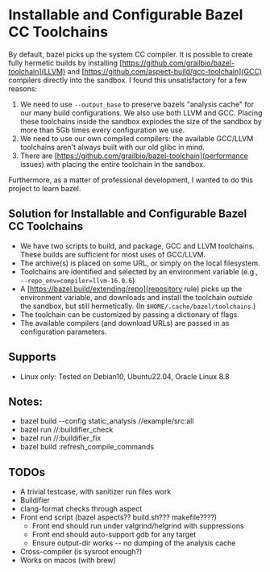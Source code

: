 
# Installable and Configurable Bazel CC Toolchains

By default, bazel picks up the system CC compiler. It is possible to create fully hermetic builds by installing [https://github.com/grailbio/bazel-toolchain](LLVM) and [https://github.com/aspect-build/gcc-toolchain](GCC) compilers directly into the sandbox. I found this unsatisfactory for a few reasons:

 1. We need to use `--output_base` to preserve bazels "analysis cache" for our many build configurations. We also use both LLVM and GCC. Placing these toolchains inside the sandbox explodes the size of the sandbox by more than 5Gb times every configuration we use.
 2. We need to use our own compiled compilers: the available GCC/LLVM toolchains aren't always built with our old glibc in mind.
 3. There are [https://github.com/grailbio/bazel-toolchain](performance issues) with placing the entire toolchain in the sandbox.
 
Furthermore, as a matter of professional development, I wanted to do this project to learn bazel.

## Solution for Installable and Configurable Bazel CC Toolchains

 * We have two scripts to build, and package, GCC and LLVM toolchains. These builds are sufficient for most uses of GCC/LLVM.
 * The archive(s) is placed on some URL, or simply on the local filesystem.
 * Toolchains are identified and selected by an environment variable (e.g., `--repo_env=compiler=llvm-16.0.6`)
 * A [https://bazel.build/extending/repo](repository rule) picks up the environment variable, and downloads and install the toolchain _outside_ the sandbox, but still hermetically. (In `$HOME/.cache/bazel/toolchains`.)
 * The toolchain can be customized by passing a dictionary of flags.
 * The available compilers (and download URLs) are passed in as configuration parameters.
 
## Supports

 * Linux only: Tested on Debian10, Ubuntu22.04, Oracle Linux 8.8

## Notes:

 * bazel build --config static_analysis //example/src:all
 * bazel run //:buildifier_check
 * bazel run //:buildifier_fix
 * bazel build :refresh_compile_commands

## TODOs

 * A trivial testcase, with sanitizer run files work
 * Buildifier
 * clang-format checks through aspect
 * Front end script (bazel aspects?? build.sh??? makefile????)
   - Front end should run under valgrind/helgrind with suppressions
   - Front end should auto-support gdb for any target
   - Ensure output-dir works -- no dumping of the analysis cache
 * Cross-compiler (is sysroot enough?)
 * Works on macos (with brew)


